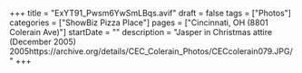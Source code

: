+++
title = "ExYT91_Pwsm6YwSmLBqs.avif"
draft = false
tags = ["Photos"]
categories = ["ShowBiz Pizza Place"]
pages = ["Cincinnati, OH (8801 Colerain Ave)"]
startDate = ""
description = "Jasper in Christmas attire (December 2005) 2005https://archive.org/details/CEC_Colerain_Photos/CECcolerain079.JPG/"
+++
